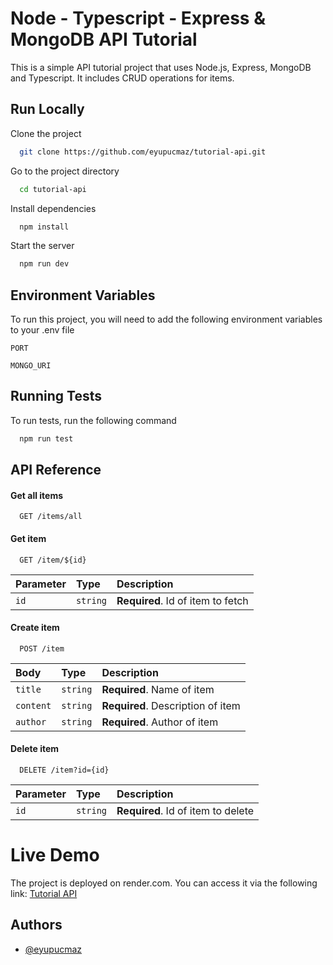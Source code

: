 # Node - Typescript - Express & MongoDB API Tutorial

This is a simple API tutorial project that uses Node.js, Express, MongoDB and Typescript. It includes CRUD operations for items.

## Run Locally

Clone the project

```bash
  git clone https://github.com/eyupucmaz/tutorial-api.git
```

Go to the project directory

```bash
  cd tutorial-api
```

Install dependencies

```bash
  npm install
```

Start the server

```bash
  npm run dev
```

## Environment Variables

To run this project, you will need to add the following environment variables to your .env file

`PORT`

`MONGO_URI`

## Running Tests

To run tests, run the following command

```bash
  npm run test
```

## API Reference

#### Get all items

```http
  GET /items/all
```

#### Get item

```http
  GET /item/${id}
```

| Parameter | Type     | Description                       |
| :-------- | :------- | :-------------------------------- |
| `id`      | `string` | **Required**. Id of item to fetch |

#### Create item

```http
  POST /item
```

| Body | Type     | Description                                  |
| :-------- | :------- | :-------------------------------------- |
| `title`   | `string` | **Required**. Name of item |
| `content`      | `string` | **Required**. Description of item |
| `author` | `string` | **Required**. Author of item |

#### Delete item

```http
  DELETE /item?id={id}
```

| Parameter | Type     | Description                       |
| :-------- | :------- | :-------------------------------- |
| `id`      | `string` | **Required**. Id of item to delete |


# Live Demo

The project is deployed on render.com. You can access it via the following link: [Tutorial API](https://node-ts-tutorial-api.onrender.com/)


## Authors

- [@eyupucmaz](https://www.github.com/eyupucmaz)
